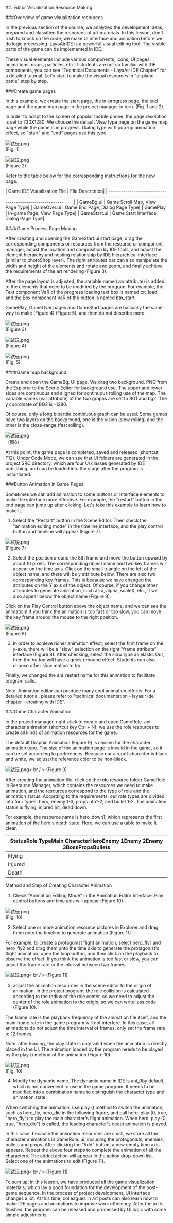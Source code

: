 #2. Editor Visualization Resource Making



###Overview of game visualization resources

In the previous section of the course, we analyzed the development ideas, prepared and classified the resources of art materials. In this lesson, don't rush to knock on the code, we make UI interface and animation before we do logic processing. LayaAirIDE is a powerful visual editing tool. The visible parts of the game can be implemented in IDE.

These visual elements include various components, icons, UI pages, animations, maps, particles, etc. If students are not so familiar with IDE components, you can see "Technical Documents - LayaAir IDE Chapter" for a detailed tutorial. Let's start to make the visual resources in "airplane battle" step by step.



###Create game pages

In this example, we create the start page, the in-progress page, the end page and the game map page in the project manager in turn. (Fig. 1 and 2).

In order to adapt to the screen of popular mobile phone, the page resolution is set to 720X1280. We choose the default View type page on the game map page while the game is in progress. Dialog type with pop-up animation effect, so "start" and "end" pages use this type.

![试玩.png](img/00.png)<br/> (Fig. 1)

![试玩.png](img/0.png)<br/> (Figure 2)

Refer to the table below for the corresponding instructions for the new page.

| Game IDE Visualization File | File Description|
| -------------------------------------------------------------------------------------------------------------------------------------------|
| GameBg.ui | Game Scroll Map, View Page Type|
| GameOver.ui | Game End Page, Dialog Page Type|
| GamePlay | In-game Page, View Page Type|
| GameStart.ui | Game Start Interface, Dialog Page Type|



####Game Process Page Making

After creating and opening the GameStart.ui start page, drag the corresponding components or resources from the resource or component manager, adjust the location and composition by IDE tools, and adjust the element hierarchy and nesting relationship by IDE hierarchical interface (similar to photoShop layer). The right attributes bar can also manipulate the width and height of the elements and rotate and zoom, and finally achieve the requirements of the art rendering (Figure 3).

After the page layout is adjusted, the variable name (var attribute) is added to the elements that need to be modified by the program. For example, the Text component VaR of the progress loading text box is named txt_load, and the Box component VaR of the button is named btn_start.

GamePlay, GameOver pages and GameStart pages are basically the same way to make (Figure 4) (Figure 5), and then do not describe more.

![试玩.png](img/2.png)<br/> (Figure 3)

![试玩.png](img/3.png)<br/> (Figure 4)

![试玩.png](img/4.png)<br/> (Fig. 5)



####Game map background

Create and open the GameBg. UI page. We drag two background. PNG from the Explorer to the Scene Editor for background use. The upper and lower sides are continuous and aligned for continuous rolling use of the map. The variable names (var attribute) of the two graphs are set to BG1 and bg2. The y coordinate of BG2 is -1280.

Of course, only a long bipartite continuous graph can be used. Some games have two layers on the background, one is the vision (slow rolling) and the other is the close-range (fast rolling).

![试玩.png](img/1.png)<br />（图6）




At this point, the game page is completed, saved and released (shortcut F12). Under Code Mode, we can see that UI folders are generated in the project  SRC directory, which are four UI classes generated by IDE publishing, and can be loaded into the stage after the program is instantiated.



###Button Animation in Game Pages

Sometimes we can add animation to some buttons or interface elements to make the interface more effective. For example, the "restart" button in the end page can jump up after clicking. Let's take this example to learn how to make it.

1. Select the "Restart" button in the Scene Editor. Then check the "animation editing mode" in the timeline interface, and the play control button and timeline will appear (Figure 7).

![试玩.png](img/6.png)<br/> (Figure 7)

2. Select the position around the 8th frame and move the button upward by about 10 pixels. The corresponding object name and two key frames will appear on the time axis. Click on the small triangle on the left of the object name, and there will be y attribute below. There are also two corresponding key frames. This is because we have changed the attributes on the Y axis of the object. Of course, if you change other attributes to generate animation, such as x, alpha, scaleX, etc., it will also appear below the object name (Figure 8).

Click on the Play Control button above the object name, and we can see the animation! If you think the animation is too fast or too slow, you can move the key frame around the mouse to the right position.

![试玩.png](img/44.png)<br/> (Figure 8)

3. In order to achieve richer animation effect, select the first frame on the y-axis, there will be a "slow" selection on the right "frame attribute" interface (Figure 8). After checking, select the slow type as elastic Out, then the button will have a quick rebound effect. Students can also choose other slow motion to try.

Finally, we changed the ani_restart name for this animation to facilitate program calls.

Note: Animation editor can produce many cool animation effects. For a detailed tutorial, please refer to "technical documentation - layaair ide chapter - creating with IDE".



###Game Character Animation

In the project manager, right-click to create and open GameRole. ani character animation (shortcut key Ctrl + N), we use the role resources to create all kinds of animation resources for the game.

The default Graphic Animation (Figure 9) is chosen for the character animation type. The size of the animation page is invalid in the game, so it can be set according to preferences. Because our aircraft character is black and white, we adjust the reference color to be non-black.

![试玩.png](img/5.png)< br / > (Figure 9)

After creating the animation file, click on the role resource folder GameRole in Resource Manager, which contains the resources we need to make animation, and the resources correspond to the type of role and the animation status. According to the requirements, our role types are divided into four types: hero, enemy 1-3, props ufo1-2, and bullet 1-2. The animation status is flying, injured hit, dead down.

For example, the resource name is hero_down1, which represents the first animation of the hero's death state. Here, we can use a table to make it clear.

| StatusRole TypeMain CharacterHeroEnemy 1Enemy 2Enemy 3BossPropsBullets|
| ---------------------------------------------------------------------------------------------------------------------------------------------------------------------------------------------------------------------|
|Flying | hero | fly1-2 | enemy1 | fly1 | enemy2 | fly1 | enemy3 | fly1-2 | ufo1 | bullet1-2|
|Injured | no | no | enemy2 | HIT1 | enemy3 | HIT1 | |.|
| Death | hero_down1-4 | enemy1_down1-4 | enemy2_down1-4 | enemy3_down1-4|||



Method and Step of Creating Character Animation

1. Check "Animation Editing Mode" in the Animation Editor Interface. Play control buttons and time axis will appear (Figure 10).

![试玩.png](img/6.png)<br/> (Fig. 10)



2. Select one or more animation resource pictures in Explorer and drag them onto the timeline to generate animation (Figure 11).

For example, to create a protagonist flight animation, select hero_fly1 and hero_fly2 and drag them onto the time axis to generate the protagonist's flight animation, open the loop button, and then click on the playback to observe the effect. If you think the animation is too fast or slow, you can adjust the frame rate or the interval between two frames.

![试玩.png](img/7.png)< br / > (Figure 11)



3. adjust the animation resources in the scene editor to the origin of animation. In the project program, the role collision is calculated according to the radius of the role center, so we need to adjust the center of the role animation to the origin, so we can write less code (Figure 10).

The frame rate is the playback frequency of the animation file itself, and the main frame rate in the game program will not interfere. In this case, all animations do not adjust the time interval of frames, only set the frame rate to 12 frames.

Note: after loading, the play state is only valid when the animation is directly placed in the UI. The animation loaded by the program needs to be played by the play () method of the animation (Figure 10).

![试玩.png](img/8.png)<br/> (Fig. 10)



4. Modify the dynamic name. The dynamic name in IDE is ani_0by default, which is not convenient to use in the game program. It needs to be modified into a combination name to distinguish the character type and animation state.

When switching the animation, use play () method to switch the animation, such as hero_fly, hero_die in the following figure, and call hero. play (0, true, "hero_fly") to play the main character's flight animation. When hero. play (0, true, "hero_die") is called, the leading character's death animation is played.

In this case, because the animation resources are small, we store all the character animations in GameRole. ui, including the protagonists, enemies, bullets and props. After clicking the "Add" button, a new empty time axis appears. Repeat the above four steps to complete the animation of all the characters. The added action will appear in the action drop-down list. Select one of the animations to edit (Figure 11).

![试玩.png](img/9.png)< br / > (Figure 11)



To sum up, in this lesson, we have produced all the game visualization materials, which lay a good foundation for the development of the post-game sequence. In the process of project development, UI interface changes a lot. At this time, colleagues in art posts can also learn how to make IDE pages and animations to improve work efficiency. After the art is finished, the program can be released and processed by UI logic with some simple adjustments.